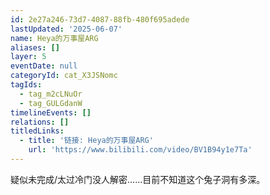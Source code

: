 ```yaml
---
id: 2e27a246-73d7-4087-88fb-480f695adede
lastUpdated: '2025-06-07'
name: Heya的万事屋ARG
aliases: []
layer: 5
eventDate: null
categoryId: cat_X3JSNomc
tagIds:
  - tag_m2cLNuOr
  - tag_GULGdanW
timelineEvents: []
relations: []
titledLinks:
  - title: '链接: Heya的万事屋ARG'
    url: 'https://www.bilibili.com/video/BV1B94y1e7Ta'
---
```

疑似未完成/太过冷门没人解密......目前不知道这个兔子洞有多深。
